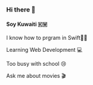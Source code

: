 ### Hi there 👋

#### Soy Kuwaiti 🇰🇼

I know how to prgram in Swift🦅🤓 

Learning Web Development 💻

Too busy with school 😢

Ask me about movies 🎬  
